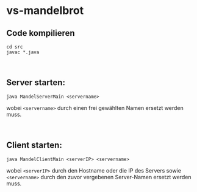 # vs-mandelbrot

## Code kompilieren
```
cd src
javac *.java
```
<br>

## Server starten:

```
java MandelServerMain <servername>
```

wobei `<servername>` durch einen frei gewählten Namen ersetzt werden muss.

<br>
  
## Client starten:
  
```
java MandelClientMain <serverIP> <servername>
```
  
wobei `<serverIP>` durch den Hostname oder die IP des Servers sowie `<servername>` durch den zuvor vergebenen Server-Namen ersetzt werden muss.
